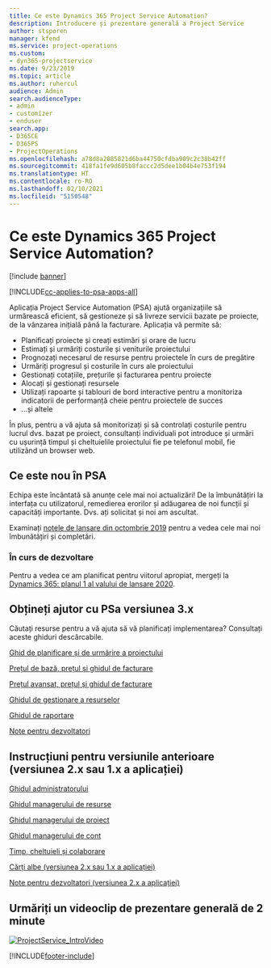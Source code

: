 ```yaml
---
title: Ce este Dynamics 365 Project Service Automation?
description: Introducere și prezentare generală a Project Service
author: stsporen
manager: kfend
ms.service: project-operations
ms.custom:
- dyn365-projectservice
ms.date: 9/23/2019
ms.topic: article
ms.author: ruhercul
audience: Admin
search.audienceType:
- admin
- customizer
- enduser
search.app:
- D365CE
- D365PS
- ProjectOperations
ms.openlocfilehash: a78d8a2085821d6ba44750cfdba909c2c38b42ff
ms.sourcegitcommit: 418fa1fe9d605b8faccc2d5dee1b04b4e753f194
ms.translationtype: HT
ms.contentlocale: ro-RO
ms.lasthandoff: 02/10/2021
ms.locfileid: "5150548"
---
```

# <a name="what-is-dynamics-365-project-service-automation"></a>Ce este Dynamics 365 Project Service Automation?

[!include [banner](../includes/psa-now-project-operations.md)]

[!INCLUDE[cc-applies-to-psa-apps-all](../includes/cc-applies-to-psa-apps-all.md)]

Aplicația Project Service Automation (PSA) ajută organizațiile să urmărească eficient, să gestioneze și să livreze servicii bazate pe proiecte, de la vânzarea inițială până la facturare. Aplicația vă permite să:

- Planificați proiecte și creați estimări și orare de lucru
- Estimați și urmăriți costurile și veniturile proiectului
- Prognozați necesarul de resurse pentru proiectele în curs de pregătire
- Urmăriți progresul și costurile în curs ale proiectului
- Gestionați cotațiile, prețurile și facturarea pentru proiecte
- Alocați și gestionați resursele
- Utilizați rapoarte și tablouri de bord interactive pentru a monitoriza indicatorii de performanță cheie pentru proiectele de succes
- ...și altele

În plus, pentru a vă ajuta să monitorizați și să controlați costurile pentru lucrul dvs. bazat pe proiect, consultanți individuali pot introduce și urmări cu ușurință timpul și cheltuielile proiectului fie pe telefonul mobil, fie utilizând un browser web.

## <a name="whats-new-in-psa"></a>Ce este nou în PSA
Echipa este încântată să anunțe cele mai noi actualizări! De la îmbunătățiri la interfața cu utilizatorul, remedierea erorilor și adăugarea de noi funcții și capacități importante. Dvs. ați solicitat și noi am ascultat.

Examinați [notele de lansare din octombrie 2019](https://docs.microsoft.com/dynamics365-release-plan/2019wave2/index) pentru a vedea cele mai noi îmbunătățiri și completări.

### <a name="in-development"></a>În curs de dezvoltare
Pentru a vedea ce am planificat pentru viitorul apropiat, mergeți la [Dynamics 365: planul 1 al valului de lansare 2020](https://docs.microsoft.com/dynamics365-release-plan/2020wave1/index).

## <a name="get-help-with-psa-version-3x"></a>Obțineți ajutor cu PSa versiunea 3.x
Căutați resurse pentru a vă ajuta să vă planificați implementarea? Consultați aceste ghiduri descărcabile.

 [Ghid de planificare și de urmărire a proiectului](../psa/implementation-guides/project-planning-tracking.md)

 [Prețul de bază, prețul și ghidul de facturare](../psa/implementation-guides/begin-quoting-pricing-billing.md)

 [Prețul avansat, prețul și ghidul de facturare](../psa/implementation-guides/adv-quoting-pricing-billing.md)

 [Ghidul de gestionare a resurselor](../psa/implementation-guides/resource-management-guide.md)

 [Ghidul de raportare](../psa/implementation-guides/reporting-guide.md)

 [Note pentru dezvoltatori](../psa/developer-guides/overview-dev-notes-v3.x.md)

## <a name="guidance-for-earlier-versions-app-version-2x-or-1x"></a>Instrucțiuni pentru versiunile anterioare (versiunea 2.x sau 1.x a aplicației)
 [Ghidul administratorului](../psa/admin-guide.md)

 [Ghidul managerului de resurse](../psa/resource-manager-guide.md)

 [Ghidul managerului de proiect](../psa/project-manager-guide.md)

 [Ghidul managerului de cont](../psa/account-manager-guide.md)

 [Timp, cheltuieli și colaborare](../psa/time-expense-collaboration-guide.md)

 [Cărți albe (versiunea 2.x sau 1.x a aplicației)](../psa/white-papers.md)

 [Note pentru dezvoltatori (versiunea 2.x a aplicației)](../psa/developer-guides/add-custom-qoi-forms-v2.x.md)

 ## <a name="watch-a-2-minute-overview-video"></a>Urmăriți un videoclip de prezentare generală de 2 minute
 <a name="heroArea"></a> [![ProjectService_IntroVideo](../psa/media/project-service-intro-video.png "ProjectService_IntroVideo")](https://go.microsoft.com/fwlink/p/?LinkId=799457)




[!INCLUDE[footer-include](../includes/footer-banner.md)]